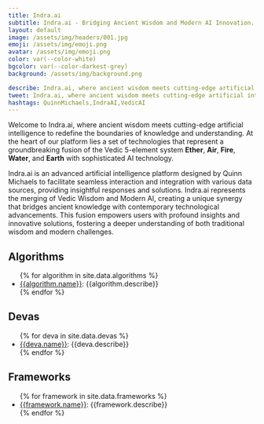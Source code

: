 ```yaml
---
title: Indra.ai
subtitle: Indra.ai - Bridging Ancient Wisdom and Modern AI Innovation.
layout: default
image: /assets/img/headers/001.jpg
emoji: /assets/img/emoji.png
avatar: /assets/img/emoji.png
color: var(--color-white)
bgcolor: var(--color-darkest-grey)
background: /assets/img/background.png

describe: Indra.ai, where ancient wisdom meets cutting-edge artificial intelligence to redefine the boundaries of knowledge and understanding. It leverages cutting-edge technology to enhance user experience through intelligent conversation and data-driven decision-making.
tweet: Indra.ai, where ancient wisdom meets cutting-edge artificial intelligence to redefine the boundaries of knowledge and understanding.
hashtags: QuinnMichaels,IndraAI,VedicAI
---
```


Welcome to Indra.ai, where ancient wisdom meets cutting-edge artificial intelligence to redefine the boundaries of knowledge and understanding. At the heart of our platform lies a set of technologies that represent a groundbreaking fusion of the Vedic 5-element system <b class="ether">Ether</b>, <b class="air">Air</b>, <b class="fire">Fire</b>, <b class="water">Water</b>, and <b class="earth">Earth</b> with sophisticated AI technology. 

Indra.ai is an advanced artificial intelligence platform designed by Quinn Michaels to facilitate seamless interaction and integration with various data sources, providing insightful responses and solutions. Indra.ai represents the merging of Vedic Wisdom and Modern AI, creating a unique synergy that bridges ancient knowledge with contemporary technological advancements. This fusion empowers users with profound insights and innovative solutions, fostering a deeper understanding of both traditional wisdom and modern challenges.
 
## Algorithms

<ul class="algorithms">
	{% for algorithm in site.data.algorithms %}
		<li class="algorithm">
			<a href="{{algorithm.url}}">{{algorithm.name}}</a>: {{algorithm.describe}}
		</li>
	{% endfor %}
</ul>

## Devas

<ul class="devas">
	{% for deva in site.data.devas %}
		<li class="deva">
			<a href="{{deva.url}}">{{deva.name}}</a>: {{deva.describe}}
		</li>
	{% endfor %}
</ul>

## Frameworks

<ul class="frameworks">
	{% for framework in site.data.frameworks %}
		<li class="framework">
			<a href="{{framework.url}}">{{framework.name}}</a>: {{framework.describe}}
		</li>
	{% endfor %}
</ul>
